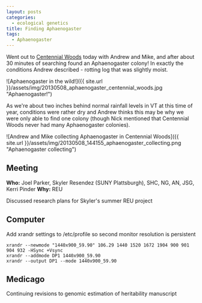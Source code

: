 ```yaml
---
layout: posts
categories: 
  - ecological genetics
title: Finding Aphaenogaster
tags:
  - Aphaenogaster
---
```


Went out to [Centennial Woods](http://www.uvm.edu/~envprog/?Page=naturalareas/centennial/default.html) today with Andrew and Mike, and after about 30 minutes of searching found an Aphaenogaster colony! In exactly the conditions Andrew described - rotting log that was slightly moist. 

![Aphaenogaster in the wild!]({{ site.url }}/assets/img/20130508_aphaenogaster_centennial_woods.jpg "Aphaenogaster!")

As we're about two inches behind normal rainfall levels in VT at this time of year, conditions were rather dry and Andrew thinks this may be why we were only able to find one colony (though Nick mentioned that Centennial Woods never had many Aphaenogaster colonies). 

![Andrew and Mike collecting Aphaenogaster in Centennial Woods]({{ site.url }}/assets/img/20130508_144155_aphaenogaster_collecting.png "Aphaenogaster collecting")


## Meeting

**Who:** Joel Parker, Skyler Resendez (SUNY Plattsburgh), SHC, NG, AN, JSG, Kerri Pinder
**Why:** REU

Discussed research plans for Skyler's summer REU project

## Computer
 
Add xrandr settings to /etc/profile so second monitor resolution is persistent

	xrandr --newmode "1440x900_59.90" 106.29 1440 1520 1672 1904 900 901 904 932 -HSync +Vsync
	xrandr --addmode DP1 1440x900_59.90
	xrandr --output DP1 --mode 1440x900_59.90

## Medicago

Continuing revisions to genomic estimation of heritability manuscript



